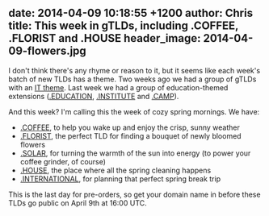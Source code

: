 date: 2014-04-09 10:18:55 +1200
author: Chris
title: This week in gTLDs, including .COFFEE, .FLORIST and .HOUSE
header_image: 2014-04-09-flowers.jpg
----

<!-- excerpt -->

I don't think there's any rhyme or reason to it, but it seems like each week's batch of new TLDs has a theme. Two weeks ago we had a group of gTLDs with an [IT theme](https://iwantmyname.com/blog/2014/03/this-week-in-gtlds-is-rigged-up-for-the-it-crowd-plus-some-thoughts-on-email.html). Last week we had a group of education-themed extensions ([.EDUCATION](https://iwantmyname.com/domains/dot-education), [.INSTITUTE](https://iwantmyname.com/domains/dot-institute) and [.CAMP](https://iwantmyname.com/domains/dot-camp)). 

And this week? I'm calling this the week of cozy spring mornings. We have: 

<!-- /excerpt --> 

+ [.COFFEE](https://iwantmyname.com/domains/dot-coffee), to help you wake up and enjoy the crisp, sunny weather
+ [.FLORIST](https://iwantmyname.com/domains/dot-florist), the perfect TLD for finding a bouquet of newly bloomed flowers
+ [.SOLAR](https://iwantmyname.com/domains/dot-solar), for turning the warmth of the sun into energy (to power your coffee grinder, of course)
+ [.HOUSE](https://iwantmyname.com/domains/dot-house), the place where all the spring cleaning happens
+ [.INTERNATIONAL](https://iwantmyname.com/domains/dot-international), for planning that perfect spring break trip

This is the last day for pre-orders, so get your domain name in before these TLDs go public on April 9th at 16:00 UTC. 
